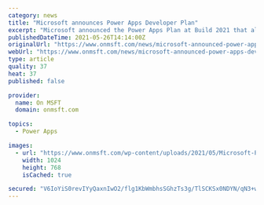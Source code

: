 ```yaml
---
category: news
title: "Microsoft announces Power Apps Developer Plan"
excerpt: "Microsoft announced the Power Apps Plan at Build 2021 that allows developers to build and test Power Apps, Power Automate and Microsoft"
publishedDateTime: 2021-05-26T14:14:00Z
originalUrl: "https://www.onmsft.com/news/microsoft-announced-power-apps-developer-plan"
webUrl: "https://www.onmsft.com/news/microsoft-announced-power-apps-developer-plan"
type: article
quality: 37
heat: 37
published: false

provider:
  name: On MSFT
  domain: onmsft.com

topics:
  - Power Apps

images:
  - url: "https://www.onmsft.com/wp-content/uploads/2021/05/Microsoft-Power-Apps-Diagram-Logo.jpg"
    width: 1024
    height: 768
    isCached: true

secured: "V6IoYiS0revIYyQaxnIwO2/flg1KbWmbhsSGhzTs3g/TlSCKSx0NDYN/qN3+wkvCmNuLBdqMI0n5AO6S/pA1xDq4zplzco78E/uOP9yP+rh1P/70AHL5xSs4r2MO77pI60+6+Gx2VtWFQn0Wq3kbDNjcbut2gImFoLSedIqoPhUPvShsukbC1QFxgOeD0K2maeUPqDcYjemVueYvx84YYyiBiFwdO+WSFgplS85rNTQjhi58TDwGfTyBW3cUqaO0lA0H7w020TfZFY1pCbhcBcKbhpwPdXwJkdGPq/spNc74dRxfZpG9+gc2A90GTy3iQwoOVpHnAJ5vqoJmWO7raGUDvudNiYfuhQvE+prXPwA=;h9wWwS/M4Id5Czgb9t3GuA=="
---
```


